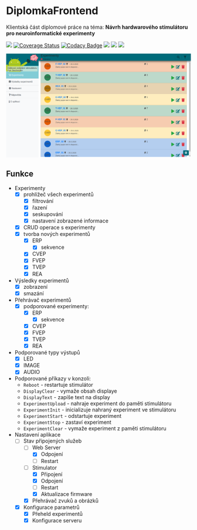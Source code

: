 # DiplomkaFrontend

Klientská část diplomové práce na téma: **Návrh hardwarového stimulátoru pro neuroinformatické experimenty**

![](https://github.com/stechy1/diplomka-frontend/workflows/build/badge.svg)
[![Coverage Status](https://coveralls.io/repos/github/stechy1/diplomka-frontend/badge.svg?branch=master)](https://coveralls.io/github/stechy1/diplomka-frontend?branch=master)
[![Codacy Badge](https://api.codacy.com/project/badge/Grade/8e32be8838534ae08de36a79e2da835a)](https://www.codacy.com/manual/stechy12/diplomka-frontend)
![](https://img.shields.io/github/languages/code-size/stechy1/diplomka-frontend)
![](https://img.shields.io/github/package-json/v/stechy1/diplomka-frontend)
![](https://img.shields.io/librariesio/github/stechy1/diplomka-frontend)

![Výsledná aplikace](images/01_angular_experiments_list.png)

## Funkce

 - Experimenty
   - [x] prohlížeč všech experimentů
     - [x] filtrování
     - [x] řazení
     - [x] seskupování
     - [x] nastavení zobrazené informace
   - [x] CRUD operace s experimenty
   - [x] tvorba nových experimentů
     - [x] ERP
       - [x] sekvence
     - [x] CVEP
     - [x] FVEP
     - [x] TVEP
     - [x] REA
 - Výsledky experimentů
   - [x] zobrazení
   - [x] smazání
 - Přehrávač experimentů
   - [x] podporované experimenty:
     - [x] ERP
       - [x] sekvence
     - [x] CVEP
     - [x] FVEP
     - [x] TVEP
     - [x] REA
 - Podporované typy výstupů
    - [x] LED
    - [x] IMAGE
    - [x] AUDIO
 - Podporované příkazy v konzoli:
    - `Reboot` - restartuje stimulátor
    - `DisplayClear` - vymaže obsah displaye
    - `DisplayText` - zapíše text na display
    - `ExperimentUpload` - nahraje experiment do paměti stimulátoru
    - `ExperimentInit` - inicializuje nahraný experiment ve stimulátoru
    - `ExperimentStart` - odstartuje experiment
    - `ExperimentStop` - zastaví experiment
    - `ExperimentClear`  - vymaže experiment z paměti stimulátoru
 - Nastavení aplikace
    - [ ] Stav připojených služeb
      - [ ] Web Server
        - [x] Odpojení
        - [ ] Restart
      - [ ] Stimulator
        - [x] Připojení
        - [x] Odpojení
        - [ ] Restart
        - [x] Aktualizace firmware
      - [x] Přehrávač zvuků a obrázků
    - [x] Konfigurace parametrů
      - [x] Přeheld experimentů
      - [x] Konfigurace serveru
